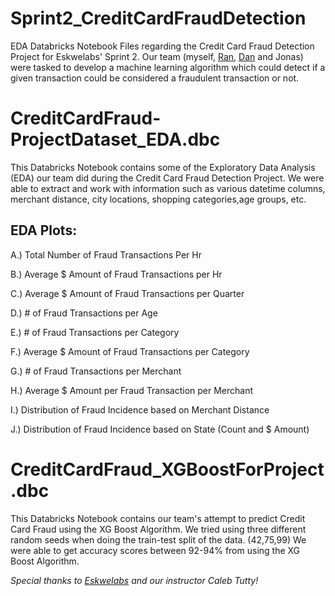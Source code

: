 # Sprint2_CreditCardFraudDetection
EDA Databricks Notebook Files regarding the Credit Card Fraud Detection Project for Eskwelabs' Sprint 2. Our team (myself, [Ran](https://github.com/rheyannmagcalas), [Dan](https://github.com/Danilo-Gubaton) and Jonas) were tasked to develop a machine learning algorithm which could detect if a given transaction could be considered a fraudulent transaction or not.

# CreditCardFraud-ProjectDataset_EDA.dbc
This Databricks Notebook contains some of the Exploratory Data Analysis (EDA) our team did during the Credit Card Fraud Detection Project.
We were able to extract and work with information such as various datetime columns, merchant distance, city locations, shopping categories,age groups, etc.

## EDA Plots:
A.) Total Number of Fraud Transactions Per Hr

B.) Average $ Amount of Fraud Transactions per Hr

C.) Average $ Amount of Fraud Transactions per Quarter

D.) # of Fraud Transactions per Age

E.) # of Fraud Transactions per Category

F.) Average $ Amount of Fraud Transactions per Category

G.) # of Fraud Transactions per Merchant

H.) Average $ Amount per Fraud Transaction per Merchant

I.) Distribution of Fraud Incidence based on Merchant Distance

J.) Distribution of Fraud Incidence based on State (Count and $ Amount)

# CreditCardFraud_XGBoostForProject.dbc

This Databricks Notebook contains our team's attempt to predict Credit Card Fraud using the XG Boost Algorithm. We tried using three different random seeds when doing the train-test split of the data. (42,75,99) We were able to get accuracy scores between 92-94% from using the XG Boost Algorithm.

*Special thanks to [Eskwelabs](https://www.eskwelabs.com/) and our instructor Caleb Tutty!*
